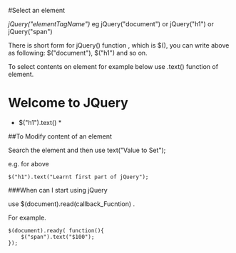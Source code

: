 

#Select an element

*jQuery("elementTagName")* eg jQuery("document") or jQuery("h1") or jQuery("span")

There is short form for jQuery() function , which is $(), you can write above as following:
$("document"), $("h1") and so on.

To select contents on element for example below use .text() function of element.
<h1>Welcome to JQuery</h1>

* $("h1").text() *



##To Modify content of an element 

Search the element and then use  text("Value to Set");

e.g. for above  

```
$("h1").text("Learnt first part of jQuery");
```

###When can I start using jQuery


use $(document).read(callback_Fucntion) .

For example.

```
$(document).ready( function(){
    $("span").text("$100");
});
```